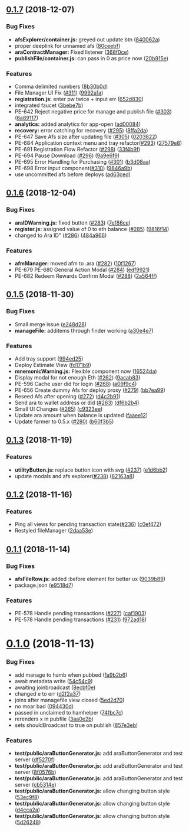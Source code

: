 ## [0.1.7](https://github.com/littlstar/ara-content-manager/compare/0.1.6...0.1.7) (2018-12-07)


### Bug Fixes

* **afsExplorer/container.js:** greyed out update btn ([840062a](https://github.com/littlstar/ara-content-manager/commit/840062a))
* proper deeplink for unnamed afs ([80ceebf](https://github.com/littlstar/ara-content-manager/commit/80ceebf))
* **araContractManager:** Fixed listener ([368f0ce](https://github.com/littlstar/ara-content-manager/commit/368f0ce))
* **publishFile/container.js:** can pass in 0 as price now ([20b915e](https://github.com/littlstar/ara-content-manager/commit/20b915e))


### Features

* Comma delimited numbers ([8b30b0d](https://github.com/littlstar/ara-content-manager/commit/8b30b0d))
* File Manager UI Fix ([#311](https://github.com/littlstar/ara-content-manager/issues/311)) ([9992a1a](https://github.com/littlstar/ara-content-manager/commit/9992a1a))
* **registration.js:** enter pw twice + input err ([652d830](https://github.com/littlstar/ara-content-manager/commit/652d830))
* integrated faucet ([3bebe7b](https://github.com/littlstar/ara-content-manager/commit/3bebe7b))
* PE-642 Reject negative price for manage and publish file ([#303](https://github.com/littlstar/ara-content-manager/issues/303)) ([6a89117](https://github.com/littlstar/ara-content-manager/commit/6a89117))
* **analytics:** added analytics for app-open ([ad00084](https://github.com/littlstar/ara-content-manager/commit/ad00084))
* **recovery:** error catching for recovery ([#295](https://github.com/littlstar/ara-content-manager/issues/295)) ([8ffa2da](https://github.com/littlstar/ara-content-manager/commit/8ffa2da))
* PE-647 Save Afs size after updating file ([#305](https://github.com/littlstar/ara-content-manager/issues/305)) ([0203822](https://github.com/littlstar/ara-content-manager/commit/0203822))
* PE-684 Application context menu and tray refactor([#293](https://github.com/littlstar/ara-content-manager/issues/293)) ([27579e8](https://github.com/littlstar/ara-content-manager/commit/27579e8))
* PE-691 Registration Flow Refactor ([#298](https://github.com/littlstar/ara-content-manager/issues/298)) ([33f4b9f](https://github.com/littlstar/ara-content-manager/commit/33f4b9f))
* PE-694 Pause Download ([#296](https://github.com/littlstar/ara-content-manager/issues/296)) ([9a9e6f9](https://github.com/littlstar/ara-content-manager/commit/9a9e6f9))
* PE-695 Error Handling for Purchasing ([#301](https://github.com/littlstar/ara-content-manager/issues/301)) ([b3d08aa](https://github.com/littlstar/ara-content-manager/commit/b3d08aa))
* PE-698 Error input component([#310](https://github.com/littlstar/ara-content-manager/issues/310)) ([9846a9b](https://github.com/littlstar/ara-content-manager/commit/9846a9b))
* use uncommitted afs before deploys ([ad63ced](https://github.com/littlstar/ara-content-manager/commit/ad63ced))



## [0.1.6](https://github.com/littlstar/ara-content-manager/compare/0.1.5...0.1.6) (2018-12-04)


### Bug Fixes

* **araIDWarning.js:** fixed button ([#283](https://github.com/littlstar/ara-content-manager/issues/283)) ([7ef86ce](https://github.com/littlstar/ara-content-manager/commit/7ef86ce))
* **register.js:** assigned value of 0 to eth balance ([#285](https://github.com/littlstar/ara-content-manager/issues/285)) ([9816f14](https://github.com/littlstar/ara-content-manager/commit/9816f14))
* changed to Ara ID" ([#286](https://github.com/littlstar/ara-content-manager/issues/286)) ([484a966](https://github.com/littlstar/ara-content-manager/commit/484a966))


### Features

* **afmManager:** moved afm to .ara ([#282](https://github.com/littlstar/ara-content-manager/issues/282)) ([10f1267](https://github.com/littlstar/ara-content-manager/commit/10f1267))
* PE-679 PE-680 General Action Modal ([#284](https://github.com/littlstar/ara-content-manager/issues/284)) ([edf9921](https://github.com/littlstar/ara-content-manager/commit/edf9921))
* PE-682 Redeem Rewards Confirm Modal ([#288](https://github.com/littlstar/ara-content-manager/issues/288)) ([2a564ff](https://github.com/littlstar/ara-content-manager/commit/2a564ff))



## [0.1.5](https://github.com/littlstar/ara-content-manager/compare/0.1.3...0.1.5) (2018-11-30)


### Bug Fixes

* Small merge issue ([e248d28](https://github.com/littlstar/ara-content-manager/commit/e248d28))
* **manageFile:** additems through finder working ([a30e4e7](https://github.com/littlstar/ara-content-manager/commit/a30e4e7))


### Features

* Add tray support ([994ed25](https://github.com/littlstar/ara-content-manager/commit/994ed25))
* Deploy Estimate View ([fd171b9](https://github.com/littlstar/ara-content-manager/commit/fd171b9))
* **mnemonicWarning.js:** Flexible component now ([16524da](https://github.com/littlstar/ara-content-manager/commit/16524da))
* Display modal for not enough Eth ([#262](https://github.com/littlstar/ara-content-manager/issues/262)) ([9acab83](https://github.com/littlstar/ara-content-manager/commit/9acab83))
* PE-596 Cache user did for login ([#268](https://github.com/littlstar/ara-content-manager/issues/268)) ([a09f9c4](https://github.com/littlstar/ara-content-manager/commit/a09f9c4))
* PE-656 Create dummy Afs for deploy proxy ([#279](https://github.com/littlstar/ara-content-manager/issues/279)) ([bb7ea99](https://github.com/littlstar/ara-content-manager/commit/bb7ea99))
* Reseed Afs after opening ([#272](https://github.com/littlstar/ara-content-manager/issues/272)) ([d4c2b91](https://github.com/littlstar/ara-content-manager/commit/d4c2b91))
* Send ara to wallet address or did ([#263](https://github.com/littlstar/ara-content-manager/issues/263)) ([df6b2b4](https://github.com/littlstar/ara-content-manager/commit/df6b2b4))
* Small UI Changes ([#265](https://github.com/littlstar/ara-content-manager/issues/265)) ([c9323ee](https://github.com/littlstar/ara-content-manager/commit/c9323ee))
* Update ara amount when balance is updated ([faaee12](https://github.com/littlstar/ara-content-manager/commit/faaee12))
* Update farmer to 0.5.x ([#280](https://github.com/littlstar/ara-content-manager/issues/280)) ([b60f3b5](https://github.com/littlstar/ara-content-manager/commit/b60f3b5))



## [0.1.3](https://github.com/littlstar/ara-content-manager/compare/0.1.2...0.1.3) (2018-11-19)


### Features

* **utilityButton.js:** replace button icon with svg ([#237](https://github.com/littlstar/ara-content-manager/issues/237)) ([e1d6bb2](https://github.com/littlstar/ara-content-manager/commit/e1d6bb2))
* update modals and afs explorer([#238](https://github.com/littlstar/ara-content-manager/issues/238)) ([82163a8](https://github.com/littlstar/ara-content-manager/commit/82163a8))



## [0.1.2](https://github.com/littlstar/ara-content-manager/compare/0.1.1...0.1.2) (2018-11-16)


### Features

* Ping all views for pending transaction state([#236](https://github.com/littlstar/ara-content-manager/issues/236)) ([c0ef472](https://github.com/littlstar/ara-content-manager/commit/c0ef472))
* Restyled fileManager ([2daa53e](https://github.com/littlstar/ara-content-manager/commit/2daa53e))



## [0.1.1](https://github.com/littlstar/ara-content-manager/compare/0.1.0...0.1.1) (2018-11-14)


### Bug Fixes

* **afsFileRow.js:** added :before element for better ux ([9039b89](https://github.com/littlstar/ara-content-manager/commit/9039b89))
* package.json ([e9518d7](https://github.com/littlstar/ara-content-manager/commit/e9518d7))


### Features

* PE-578 Handle pending transactions ([#227](https://github.com/littlstar/ara-content-manager/issues/227)) ([caf1903](https://github.com/littlstar/ara-content-manager/commit/caf1903))
* PE-578 Handle pending transactions ([#231](https://github.com/littlstar/ara-content-manager/issues/231)) ([972ad18](https://github.com/littlstar/ara-content-manager/commit/972ad18))



# [0.1.0](https://github.com/littlstar/ara-content-manager/compare/cb5314e...0.1.0) (2018-11-13)


### Bug Fixes

* add manage to hamb when pubbed ([1a9b2b6](https://github.com/littlstar/ara-content-manager/commit/1a9b2b6))
* await metadata write ([54c54c9](https://github.com/littlstar/ara-content-manager/commit/54c54c9))
* awaiting joinbroadcast ([8ecbf0e](https://github.com/littlstar/ara-content-manager/commit/8ecbf0e))
* changed e to err ([d2f2a37](https://github.com/littlstar/ara-content-manager/commit/d2f2a37))
* joins after managefile view closed ([5ed2d70](https://github.com/littlstar/ara-content-manager/commit/5ed2d70))
* no moar bad ([094430d](https://github.com/littlstar/ara-content-manager/commit/094430d))
* passed in unclaimed to hamhelper ([74fbc7c](https://github.com/littlstar/ara-content-manager/commit/74fbc7c))
* rerenders x in pubfile ([3aa0e2b](https://github.com/littlstar/ara-content-manager/commit/3aa0e2b))
* sets shouldBroadcast to true on publish ([857e3eb](https://github.com/littlstar/ara-content-manager/commit/857e3eb))


### Features

* **test/public/araButtonGenerator.js:** add araButtonGenerator and test server ([df5270f](https://github.com/littlstar/ara-content-manager/commit/df5270f))
* **test/public/araButtonGenerator.js:** add araButtonGenerator and test server ([8f0576b](https://github.com/littlstar/ara-content-manager/commit/8f0576b))
* **test/public/araButtonGenerator.js:** add araButtonGenerator and test server ([cb5314e](https://github.com/littlstar/ara-content-manager/commit/cb5314e))
* **test/public/araButtonGenerator.js:** allow changing button style ([53ec9f8](https://github.com/littlstar/ara-content-manager/commit/53ec9f8))
* **test/public/araButtonGenerator.js:** allow changing button style ([d4cca2a](https://github.com/littlstar/ara-content-manager/commit/d4cca2a))
* **test/public/araButtonGenerator.js:** allow changing button style ([5d26248](https://github.com/littlstar/ara-content-manager/commit/5d26248))



